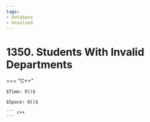 ```yaml
---
tags:
- Database
- Unsolved
---
```



# 1350. Students With Invalid Departments

=== "C++"

    $Time: O()$

    $Space: O()$

    ``` c++
    ```